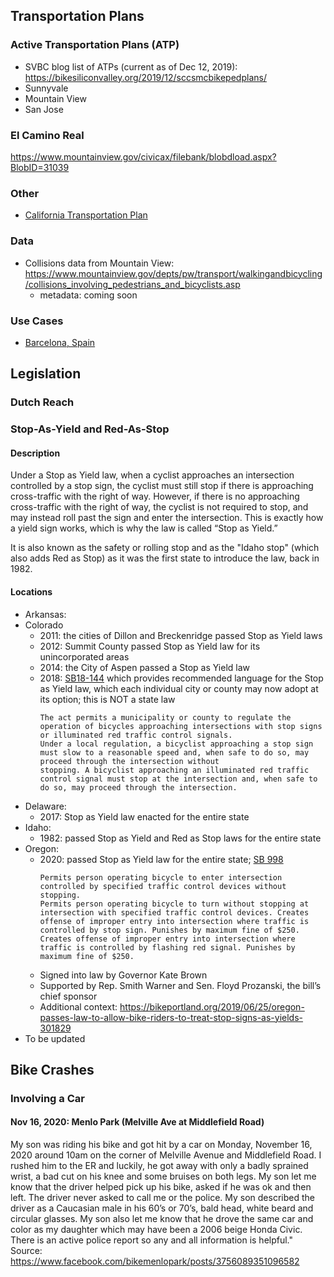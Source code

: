 ## Transportation Plans
### Active Transportation Plans (ATP)
- SVBC blog list of ATPs (current as of Dec 12, 2019): https://bikesiliconvalley.org/2019/12/sccsmcbikepedplans/
- Sunnyvale
- Mountain View
- San Jose

### El Camino Real
https://www.mountainview.gov/civicax/filebank/blobdload.aspx?BlobID=31039

### Other
- [California Transportation Plan](https://ctp2050.com/wp-content/uploads/2020/08/CTP2050-Transportation-Plan-Draft-1.pdf)

### Data
- Collisions data from Mountain View: https://www.mountainview.gov/depts/pw/transport/walkingandbicycling/collisions_involving_pedestrians_and_bicyclists.asp
   - metadata: coming soon

### Use Cases
- [Barcelona, Spain](https://www.bloomberg.com/news/articles/2020-08-05/an-urban-planner-s-trick-to-making-bike-able-cities)


## Legislation
### Dutch Reach
### Stop-As-Yield and Red-As-Stop
#### Description
Under a Stop as Yield law, when a cyclist approaches an intersection controlled by a stop sign, the cyclist must still stop if there is approaching cross-traffic with the right of way. However, if there is no approaching cross-traffic with the right of way, the cyclist is not required to stop, and may instead roll past the sign and enter the intersection. This is exactly how a yield sign works, which is why the law is called “Stop as Yield.”

It is also known as the safety or rolling stop and as the "Idaho stop" (which also adds Red as Stop) as it was the first state to introduce the law, back in 1982.





#### Locations
- Arkansas: 
- Colorado
   - 2011: the cities of Dillon and Breckenridge passed Stop as Yield laws
   - 2012: Summit County passed Stop as Yield law for its unincorporated areas
   - 2014: the City of Aspen passed a Stop as Yield law
   - 2018: [SB18-144](https://leg.colorado.gov/bills/sb18-144) which provides recommended language for the Stop as Yield law, which each individual city or county may now adopt at its option; this is NOT a state law
      ```
      The act permits a municipality or county to regulate the operation of bicycles approaching intersections with stop signs or illuminated red traffic control signals. 
      Under a local regulation, a bicyclist approaching a stop sign must slow to a reasonable speed and, when safe to do so, may proceed through the intersection without 
      stopping. A bicyclist approaching an illuminated red traffic control signal must stop at the intersection and, when safe to do so, may proceed through the intersection.
      ```
- Delaware:
   - 2017: Stop as Yield law enacted for the entire state
- Idaho: 
   - 1982: passed Stop as Yield and Red as Stop laws for the entire state
- Oregon: 
   - 2020: passed Stop as Yield law for the entire state; [SB 998](https://www.oregonlegislature.gov/bills_laws/lawsstatutes/2019orLaw0683.pdf)
      ```
      Permits person operating bicycle to enter intersection controlled by specified traffic control devices without stopping. 
      Permits person operating bicycle to turn without stopping at intersection with specified traffic control devices. Creates 
      offense of improper entry into intersection where traffic is controlled by stop sign. Punishes by maximum fine of $250. 
      Creates offense of improper entry into intersection where traffic is controlled by flashing red signal. Punishes by maximum fine of $250.
      ```
   - Signed into law by Governor Kate Brown
   - Supported by Rep. Smith Warner and Sen. Floyd Prozanski, the bill’s chief sponsor
   - Additional context: https://bikeportland.org/2019/06/25/oregon-passes-law-to-allow-bike-riders-to-treat-stop-signs-as-yields-301829
- To be updated

## Bike Crashes
### Involving a Car
#### Nov 16, 2020: Menlo Park (Melville Ave at Middlefield Road)
My son was riding his bike and got hit by a car on Monday, November 16, 2020 around 10am on the corner of Melville Avenue and Middlefield Road.  I rushed him to the ER and luckily, he got away with only a badly sprained wrist, a bad cut on his knee and some bruises on both legs. My son let me know that the driver helped pick up his bike, asked if he was ok and then left.  The driver never asked to call me or the police.  My son described the driver as a Caucasian male in his 60’s or 70’s, bald head, white beard and circular glasses.  My son also let me know that he drove the same car and color as my daughter which may have been a 2006 beige Honda Civic. There is an active police report so any and all information is helpful."
Source: https://www.facebook.com/bikemenlopark/posts/3756089351096582
